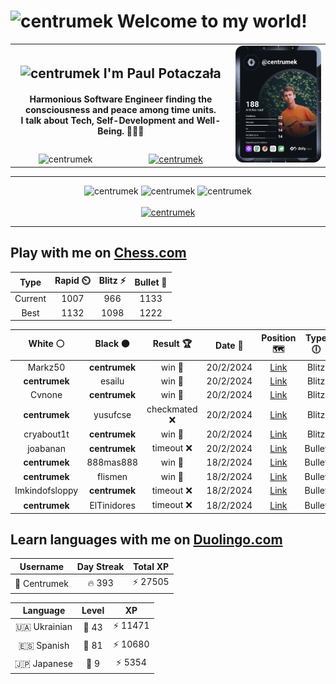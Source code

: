 <h1>
  <img
    src="https://emojis.slackmojis.com/emojis/images/1531849430/4246/blob-sunglasses.gif"
    width="30"
    alt="centrumek"
  />
  Welcome to my world!
</h1>

<table>
  <tbody>
    <tr>
      <td align="center" width="70%" colspan="2">
        <h2>
          <img
            src="https://raw.githubusercontent.com/MartinHeinz/MartinHeinz/master/wave.gif"
            width="30px"
            alt="centrumek"
          />
          I'm Paul Potaczała
        </h2>
        <h4>
          Harmonious Software Engineer finding the consciousness and peace among time units.
          <br/>
          I talk about Tech, Self-Development and Well-Being. 🌿🧘🚀
        </h4>
      </td>
      <td width="30%" rowspan="2">
        <a href="https://app.daily.dev/centrumek">
          <img
            src="./devcard.svg"
            alt="centrumek"
          />
        </a>
      </td>
    </tr>
    <tr align="center">
      <td>
        <img
          src="https://komarev.com/ghpvc/?username=centrumek&label=visitors&color=0e75b6&style=flat"
          alt="centrumek"
        >
      </td>
      <td>
        <a href="https://stackoverflow.com/users/14496012/centrumek">
          <img
            src="https://stackoverflow.com/users/flair/14496012.png?theme=dark"
            alt="centrumek"
          >
        </a>
      </td>
    </tr>
  </tbody>
</table>

---
<div align="center">
  <img 
    src="https://github-readme-stats.vercel.app/api?username=centrumek&show_icons=true&count_private=true&theme=dark&hide_border=true&hide=issues,contribs&bg_color=00000000"
    alt="centrumek"
  />
  <img
    src="https://github-readme-stats.vercel.app/api/top-langs/?username=centrumek&layout=compact&hide_border=true&theme=dark&bg_color=00000000&langs_count=6&exclude_repo=air-statistic-app"
    alt="centrumek"
  />
  <img 
    src="https://github-readme-streak-stats.herokuapp.com?user=centrumek&theme=dark&hide_border=true&background=FFFFFF00"
    alt="centrumek"
  />
  <br/>
  <br/>
  <a href="https://www.buymeacoffee.com/centrumek">
    <img
      src="https://cdn.buymeacoffee.com/buttons/v2/default-orange.png"
      height="50"
      width="210"
      alt="centrumek"
    />
  </a>
</div>

---

## Play with me on [Chess.com](https://www.chess.com/member/centrumek)

<div align="center">
<!--START_SECTION:chessStats-->
<!-- Automatically generated with https://github.com/Balastrong/chess-stats-action -->

| Type | Rapid ⏲️ | Blitz ⚡ | Bullet 🔫 |
|:---:|:---:|:---:|:---:|
| Current | 1007 | 966 | 1133 |
| Best | 1132 | 1098 | 1222 |

| White ⚪ | Black ⚫ | Result 🏆 | Date 📅 | Position 🗺️ | Type 🕕 |
|:---:|:---:|:---:|:---:|:---:|:---:|
| Markz50 | **centrumek** | win 🥇 | 20/2/2024 | <a href="http://www.ee.unb.ca/cgi-bin/tervo/fen.pl?select=rnQ1R1rk/p5q1/8/3p3p/3P2p1/8/5PPP/5RK1 w - -">Link</a> | Blitz |
| **centrumek** | esailu | win 🥇 | 20/2/2024 | <a href="http://www.ee.unb.ca/cgi-bin/tervo/fen.pl?select=8/8/4n1k1/4B1p1/8/6K1/8/5R2 b - -">Link</a> | Blitz |
| Cvnone | **centrumek** | win 🥇 | 20/2/2024 | <a href="http://www.ee.unb.ca/cgi-bin/tervo/fen.pl?select=6K1/1p4P1/1p5Q/1P6/5P2/3k4/2R5/8 w - -">Link</a> | Blitz |
| **centrumek** | yusufcse | checkmated ❌ | 20/2/2024 | <a href="http://www.ee.unb.ca/cgi-bin/tervo/fen.pl?select=4q2K/1q6/8/8/6k1/8/8/5q2 w - -">Link</a> | Blitz |
| cryabout1t | **centrumek** | win 🥇 | 20/2/2024 | <a href="http://www.ee.unb.ca/cgi-bin/tervo/fen.pl?select=8/2p5/p1kqpQ1p/6p1/8/2P4K/PP3P2/6R1 w - -">Link</a> | Blitz |
| joabanan | **centrumek** | timeout ❌ | 20/2/2024 | <a href="http://www.ee.unb.ca/cgi-bin/tervo/fen.pl?select=8/1k6/1P2R3/8/5P2/6P1/6KP/8 b - -">Link</a> | Bullet |
| **centrumek** | 888mas888 | win 🥇 | 18/2/2024 | <a href="http://www.ee.unb.ca/cgi-bin/tervo/fen.pl?select=8/8/2p1k2p/1p2n2n/NK1QP3/1P3r2/P1P2r2/R7 b - -">Link</a> | Bullet |
| **centrumek** | flismen | win 🥇 | 18/2/2024 | <a href="http://www.ee.unb.ca/cgi-bin/tervo/fen.pl?select=8/8/3Nk1pp/5p2/2Q2PP1/6P1/PK6/8 b - -">Link</a> | Bullet |
| Imkindofsloppy | **centrumek** | timeout ❌ | 18/2/2024 | <a href="http://www.ee.unb.ca/cgi-bin/tervo/fen.pl?select=8/pp6/2n5/2P1k3/1P6/8/P2K4/4r3 b - -">Link</a> | Bullet |
| **centrumek** | ElTinidores | timeout ❌ | 18/2/2024 | <a href="http://www.ee.unb.ca/cgi-bin/tervo/fen.pl?select=8/8/pp6/2B1p3/KPq5/P1k5/8/8 w - -">Link</a> | Bullet |

<!--END_SECTION:chessStats-->
</div>

## Learn languages with me on [Duolingo.com](https://www.duolingo.com/profile/Centrumek)

<div align="center">
<!--START_SECTION:duolingoStats-->
<!-- Automatically generated with https://github.com/centrumek/duolingo-readme-stats-->

| Username | Day Streak | Total XP |
|:---:|:---:|:---:|
| 👤 Centrumek | 🔥 393 | ⚡ 27505 |

| Language | Level | XP |
|:---:|:---:|:---:|
| 🇺🇦 Ukrainian | 👑 43 | ⚡ 11471 |
| 🇪🇸 Spanish | 👑 81 | ⚡ 10680 |
| 🇯🇵 Japanese | 👑 9 | ⚡ 5354 |

<!--END_SECTION:duolingoStats-->
</div>
<!--
**centrumek/centrumek** is a ✨ _special_ ✨ repository because its `README.md` (this file) appears on your GitHub profile.

Here are some ideas to get you started:

- 🔭 I’m currently working on ...
- 🌱 I’m currently learning ...
- 👯 I’m looking to collaborate on ...
- 🤔 I’m looking for help with ...
- 💬 Ask me about ...
- 📫 How to reach me: ...
- 😄 Pronouns: ...
- ⚡ Fun fact: ...
-->
